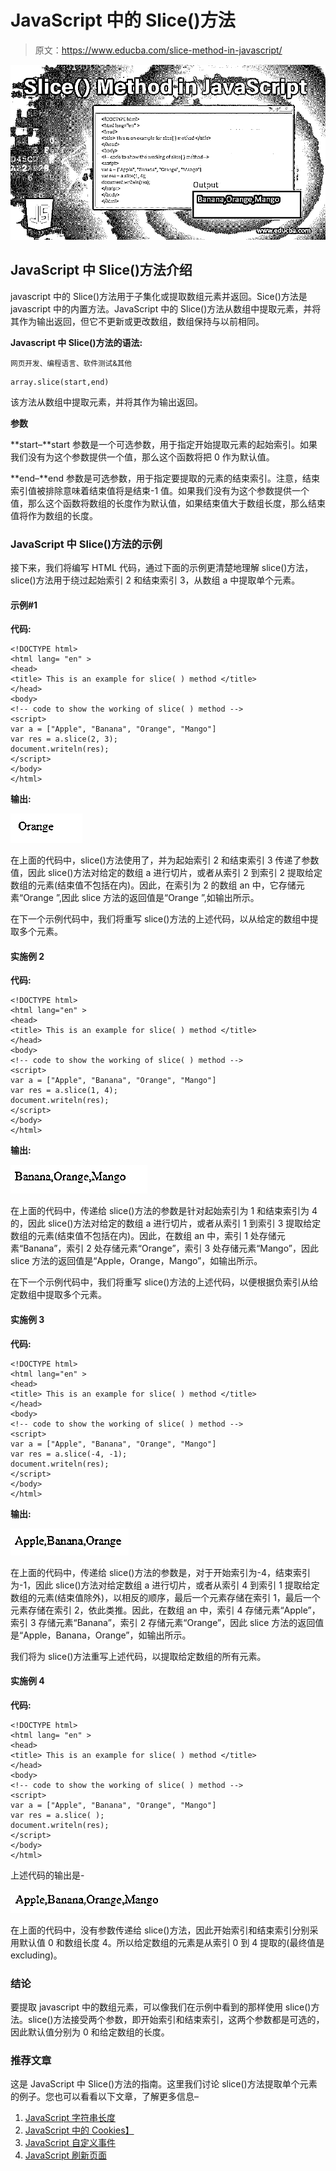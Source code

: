 # JavaScript 中的 Slice()方法

> 原文：<https://www.educba.com/slice-method-in-javascript/>

![Slice()-Method-in-JavaScript](img/f7d11d7e7b352eab986275e0def3968c.png)



## JavaScript 中 Slice()方法介绍

javascript 中的 Slice()方法用于子集化或提取数组元素并返回。Sice()方法是 javascript 中的内置方法。JavaScript 中的 Slice()方法从数组中提取元素，并将其作为输出返回，但它不更新或更改数组，数组保持与以前相同。

**Javascript 中 Slice()方法的语法:**

<small>网页开发、编程语言、软件测试&其他</small>

```
array.slice(start,end)
```

该方法从数组中提取元素，并将其作为输出返回。

**参数**

**start–**start 参数是一个可选参数，用于指定开始提取元素的起始索引。如果我们没有为这个参数提供一个值，那么这个函数将把 0 作为默认值。

**end–**end 参数是可选参数，用于指定要提取的元素的结束索引。注意，结束索引值被排除意味着结束值将是结束-1 值。如果我们没有为这个参数提供一个值，那么这个函数将数组的长度作为默认值，如果结束值大于数组长度，那么结束值将作为数组的长度。

### JavaScript 中 Slice()方法的示例

接下来，我们将编写 HTML 代码，通过下面的示例更清楚地理解 slice()方法，slice()方法用于绕过起始索引 2 和结束索引 3，从数组 a 中提取单个元素。

#### 示例#1

**代码:**

```
<!DOCTYPE html>
<html lang= "en" >
<head>
<title> This is an example for slice( ) method </title>
</head>
<body>
<!-- code to show the working of slice( ) method -->
<script>
var a = ["Apple", "Banana", "Orange", "Mango"]
var res = a.slice(2, 3);
document.writeln(res);
</script>
</body>
</html>
```

**输出:**

![slice() Method in JavaScript output 1](img/2aebe3797f124366e516a0ab6cf8399e.png)



在上面的代码中，slice()方法使用了，并为起始索引 2 和结束索引 3 传递了参数值，因此 slice()方法对给定的数组 a 进行切片，或者从索引 2 到索引 2 提取给定数组的元素(结束值不包括在内)。因此，在索引为 2 的数组 an 中，它存储元素“Orange ”,因此 slice 方法的返回值是“Orange ”,如输出所示。

在下一个示例代码中，我们将重写 slice()方法的上述代码，以从给定的数组中提取多个元素。

#### 实施例 2

**代码:**

```
<!DOCTYPE html>
<html lang="en" >
<head>
<title> This is an example for slice( ) method </title>
</head>
<body>
<!-- code to show the working of slice( ) method -->
<script>
var a = ["Apple", "Banana", "Orange", "Mango"]
var res = a.slice(1, 4);
document.writeln(res);
</script>
</body>
</html>
```

**输出:**

![slice() Method in JavaScript output 2](img/6340eddc2565adf1bc769b85d5eba0e5.png)



在上面的代码中，传递给 slice()方法的参数是针对起始索引为 1 和结束索引为 4 的，因此 slice()方法对给定的数组 a 进行切片，或者从索引 1 到索引 3 提取给定数组的元素(结束值不包括在内)。因此，在数组 an 中，索引 1 处存储元素“Banana”，索引 2 处存储元素“Orange”，索引 3 处存储元素“Mango”，因此 slice 方法的返回值是“Apple，Orange，Mango”，如输出所示。

在下一个示例代码中，我们将重写 slice()方法的上述代码，以便根据负索引从给定数组中提取多个元素。

#### 实施例 3

**代码:**

```
<!DOCTYPE html>
<html lang="en" >
<head>
<title> This is an example for slice( ) method </title>
</head>
<body>
<!-- code to show the working of slice( ) method -->
<script>
var a = ["Apple", "Banana", "Orange", "Mango"]
var res = a.slice(-4, -1);
document.writeln(res);
</script>
</body>
</html>
```

**输出:**

![parameter passed](img/41721e44320db23ec2f4b870cec7579b.png)



在上面的代码中，传递给 slice()方法的参数是，对于开始索引为-4，结束索引为-1，因此 slice()方法对给定数组 a 进行切片，或者从索引 4 到索引 1 提取给定数组的元素(结束值除外)，以相反的顺序，最后一个元素存储在索引 1，最后一个元素存储在索引 2，依此类推。因此，在数组 an 中，索引 4 存储元素“Apple”，索引 3 存储元素“Banana”，索引 2 存储元素“Orange”，因此 slice 方法的返回值是“Apple，Banana，Orange”，如输出所示。

我们将为 slice()方法重写上述代码，以提取给定数组的所有元素。

#### 实施例 4

**代码:**

```
<!DOCTYPE html>
<html lang= "en" >
<head>
<title> This is an example for slice( ) method </title>
</head>
<body>
<!-- code to show the working of slice( ) method -->
<script>
var a = ["Apple", "Banana", "Orange", "Mango"]
var res = a.slice( );
document.writeln(res);
</script>
</body>
</html>
```

上述代码的输出是-

![no parameters passed](img/5fcf5b66b168a9a0f75a661fc4187f75.png)



在上面的代码中，没有参数传递给 slice()方法，因此开始索引和结束索引分别采用默认值 0 和数组长度 4。所以给定数组的元素是从索引 0 到 4 提取的(最终值是 excluding)。

### 结论

要提取 javascript 中的数组元素，可以像我们在示例中看到的那样使用 slice()方法。slice()方法接受两个参数，即开始索引和结束索引，这两个参数都是可选的，因此默认值分别为 0 和给定数组的长度。

### 推荐文章

这是 JavaScript 中 Slice()方法的指南。这里我们讨论 slice()方法提取单个元素的例子。您也可以看看以下文章，了解更多信息–

1.  [JavaScript 字符串长度](https://www.educba.com/javascript-string-length/)
2.  [JavaScript 中的 Cookies】](https://www.educba.com/cookies-in-javascript/)
3.  [JavaScript 自定义事件](https://www.educba.com/javascript-custom-events/)
4.  [JavaScript 刷新页面](https://www.educba.com/javascript-refresh-page/)





